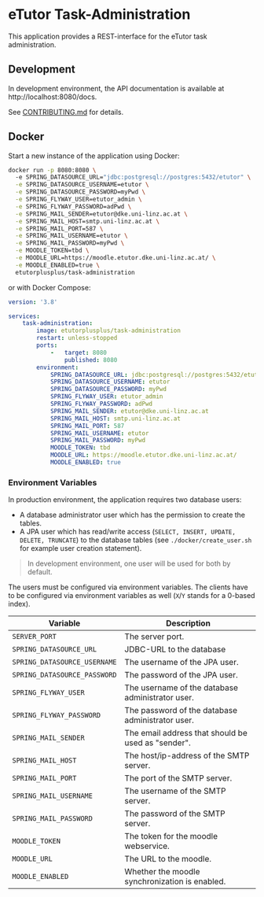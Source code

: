 # eTutor Task-Administration

This application provides a REST-interface for the eTutor task administration.

## Development

In development environment, the API documentation is available at http://localhost:8080/docs.

See [CONTRIBUTING.md](CONTRIBUTING.md) for details.

## Docker

Start a new instance of the application using Docker:

```bash
docker run -p 8080:8080 \ 
  -e SPRING_DATASOURCE_URL="jdbc:postgresql://postgres:5432/etutor" \
  -e SPRING_DATASOURCE_USERNAME=etutor \
  -e SPRING_DATASOURCE_PASSWORD=myPwd \
  -e SPRING_FLYWAY_USER=etutor_admin \
  -e SPRING_FLYWAY_PASSWORD=adPwd \
  -e SPRING_MAIL_SENDER=etutor@dke.uni-linz.ac.at \
  -e SPRING_MAIL_HOST=smtp.uni-linz.ac.at \
  -e SPRING_MAIL_PORT=587 \
  -e SPRING_MAIL_USERNAME=etutor \
  -e SPRING_MAIL_PASSWORD=myPwd \
  -e MOODLE_TOKEN=tbd \
  -e MOODLE_URL=https://moodle.etutor.dke.uni-linz.ac.at/ \
  -e MOODLE_ENABLED=true \
  etutorplusplus/task-administration
```

or with Docker Compose:

```yaml
version: '3.8'

services:
    task-administration:
        image: etutorplusplus/task-administration
        restart: unless-stopped
        ports:
            -   target: 8080
                published: 8080
        environment:
            SPRING_DATASOURCE_URL: jdbc:postgresql://postgres:5432/etutor
            SPRING_DATASOURCE_USERNAME: etutor
            SPRING_DATASOURCE_PASSWORD: myPwd
            SPRING_FLYWAY_USER: etutor_admin
            SPRING_FLYWAY_PASSWORD: adPwd
            SPRING_MAIL_SENDER: etutor@dke.uni-linz.ac.at
            SPRING_MAIL_HOST: smtp.uni-linz.ac.at
            SPRING_MAIL_PORT: 587
            SPRING_MAIL_USERNAME: etutor
            SPRING_MAIL_PASSWORD: myPwd
            MOODLE_TOKEN: tbd
            MOODLE_URL: https://moodle.etutor.dke.uni-linz.ac.at/
            MOODLE_ENABLED: true
```

### Environment Variables

In production environment, the application requires two database users:

* A database administrator user which has the permission to create the tables.
* A JPA user which has read/write access (`SELECT, INSERT, UPDATE, DELETE, TRUNCATE`) to the database tables (see `./docker/create_user.sh` for example user creation statement).

> In development environment, one user will be used for both by default.

The users must be configured via environment variables. The clients have to be configured via environment variables as well (`X`/`Y` stands for a 0-based index).

| Variable                     | Description                                        |
|------------------------------|----------------------------------------------------|
| `SERVER_PORT`                | The server port.                                   |
| `SPRING_DATASOURCE_URL`      | JDBC-URL to the database                           |
| `SPRING_DATASOURCE_USERNAME` | The username of the JPA user.                      |
| `SPRING_DATASOURCE_PASSWORD` | The password of the JPA user.                      |
| `SPRING_FLYWAY_USER`         | The username of the database administrator user.   |
| `SPRING_FLYWAY_PASSWORD`     | The password of the database administrator user.   |
| `SPRING_MAIL_SENDER`         | The email address that should be used as "sender". |
| `SPRING_MAIL_HOST`           | The host/ip-address of the SMTP server.            |
| `SPRING_MAIL_PORT`           | The port of the SMTP server.                       |
| `SPRING_MAIL_USERNAME`       | The username of the SMTP server.                   |
| `SPRING_MAIL_PASSWORD`       | The password of the SMTP server.                   |
| `MOODLE_TOKEN`               | The token for the moodle webservice.               |
| `MOODLE_URL`                 | The URL to the moodle.                             |
| `MOODLE_ENABLED`             | Whether the moodle synchronization is enabled.     |
